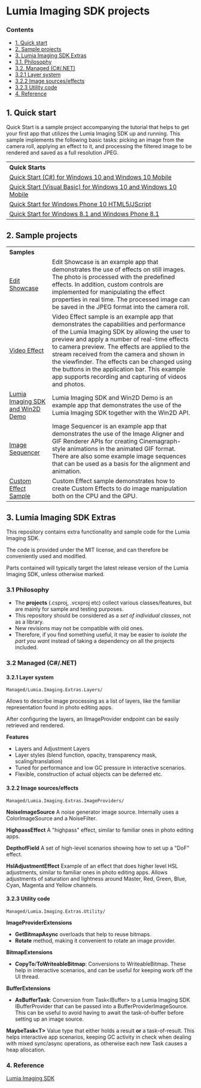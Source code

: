 Lumia Imaging SDK projects
==========================

### Contents
- [1. Quick start](#quickstart)
- [2. Sample projects](#samples)
- [3. Lumia Imaging SDK Extras](#extras)
 - [3.1. Philosophy](#philosophy)
 - [3.2. Managed (C#/.NET)](#managed)
 - [3.2.1 Layer system](#layers)
 - [3.2.2 Image sources/effects](#sources)
 - [3.2.3 Utility code](#utility)
- [4. Reference](#reference)

## <a id="quickstart"></a>1. Quick start

Quick Start is a sample project accompanying the tutorial that helps to get your first app that utilizes the Lumia Imaging SDK up and running. This sample implements the following basic tasks: picking an image from the camera roll, applying an effect to it, and processing the filtered image to be rendered and saved as a full resolution JPEG.

<table>
 <tr>
  <th colspan="1" align="left">Quick Starts</th>
 </tr>
 <tr>
  <td><a href="Samples/QuickStart/cs">Quick Start (C#) for Windows 10 and Windows 10 Mobile</a></td>
 </tr>
 <tr>
  <td><a href="Samples/QuickStart/vb">Quick Start (Visual Basic) for Windows 10 and Windows 10 Mobile</a></td>
 </tr>
 <tr>
  <td><a href="Samples/QuickStart/js">Quick Start for Windows Phone 10 HTML5/JScript</a></td>
 </tr>
 <tr>
  <td><a href="Samples/QuickStartUniversal8.1">Quick Start for Windows 8.1 and Windows Phone 8.1</a></td>
  </tr>
</table>

## <a id="samples"></a>2. Sample projects

<table>
 <tr>
  <th colspan="2" align="left">Samples</th>
 </tr>
 <tr>
  <td><a href="Samples/EditShowcase">Edit Showcase</a></td>
  <td>Edit Showcase is an example app that demonstrates the use of effects on still images. The photo is processed with the predefined effects. In addition, custom controls are implemented for manipulating the effect properties in real time. The processed image can be saved in the JPEG format into the camera roll.</td>
 </tr>
 <tr>
  <td><a href="Samples/VideoEffectSample">Video Effect</a></td>
  <td>Video Effect sample is an example app that demonstrates the capabilities and performance of the Lumia Imaging SDK by allowing the user to preview and apply a number of real-time effects to camera preview. The effects are applied to the stream received from the camera and shown in the viewfinder. The effects can be changed using the buttons in the application bar. This example app supports recording and capturing of videos and photos.</td>
 </tr>
 <tr>
  <td><a href="Samples/LumiaImagingSDKWin2DDemo">Lumia Imaging SDK and Win2D Demo</a></td>
  <td>Lumia Imaging SDK and Win2D Demo is an example app that demonstrates the use of the Lumia Imaging SDK together with the Win2D API.</td>
 </tr>
 <tr>
  <td><a href="Samples/image-sequencer">Image Sequencer</a></td>
  <td>Image Sequencer is an example app that demonstrates the use of the Image Aligner and GIF Renderer APIs for creating Cinemagraph-style animations in the animated GIF format. There are also some example image sequences that can be used as a basis for the alignment and animation.</td>
  </tr>
 <tr>
  <td><a href="Samples/CustomEffectSample">Custom Effect Sample</a></td>
  <td>Custom Effect sample demonstrates  how to create Custom Effects to do image manipulation both on the CPU and the GPU.</td>
  </tr>
</table>

## <a id="extras"></a>3. Lumia Imaging SDK Extras

This repository contains extra functionality and sample code for the Lumia Imaging SDK. 

The code is provided under the MIT license, and can therefore be conveniently used and modified. 

Parts contained will typically target the latest release version of the Lumia Imaging SDK, unless otherwise marked.

### <a id="philosophy"></a>3.1 Philosophy

- The **projects** (.csproj, .vcxproj etc) collect various classes/features, but are mainly for sample and testing purposes. 
- This repository should be considered as a *set of individual classes*, not as a library.
- New revisions may not be compatible with old ones.
- Therefore, if you find something useful, it may be easier to *isolate the part you want* instead of taking a dependency on all the projects included.

### <a id="managed"></a>3.2 Managed (C#/.NET)

#### <a id="layers"></a>3.2.1 Layer system
    Managed/Lumia.Imaging.Extras.Layers/

Allows to describe image processing as a list of layers, like the familiar representation found in photo editing apps. 

After configuring the layers, an IImageProvider endpoint can be easily retrieved and rendered.

**Features**
- Layers and Adjustment Layers
- Layer styles (blend function, opacity, transparency mask, scaling/translation)
- Tuned for performance and low GC pressure in interactive scenarios.
- Flexible, construction of actual objects can be deferred etc.

#### <a id="sources"></a>3.2.2 Image sources/effects
    Managed/Lumia.Imaging.Extras.ImageProviders/

**NoiseImageSource**
A noise generator image source. Internally uses a ColorImageSource and a NoiseFilter.

**HighpassEffect**
A "highpass" effect, similar to familiar ones in photo editing apps. 

**DepthofField**
A set of high-level scenarios showing how to set up a "DoF" effect.

**HslAdjustmentEffect**
Example of an effect that does higher level HSL adjustments, similar to familiar ones in photo editing apps. 
Allows adjustments of saturation and lightness around Master, Red, Green, Blue, Cyan, Magenta and Yellow channels.

#### <a id="utility"></a>3.2.3 Utility code
    Managed/Lumia.Imaging.Extras.Utility/

**ImageProviderExtensions**
- **GetBitmapAsync** overloads that help to reuse bitmaps.
- **Rotate** method, making it convenient to rotate an image provider.

**BitmapExtensions**
- **CopyTo**/**ToWriteableBitmap**: Conversions to WriteableBitmap. These help in interactive scenarios, and can be useful for keeping work off the UI thread.

**BufferExtensions**
- **AsBufferTask**: Conversion from Task&lt;IBuffer&gt; to a Lumia Imaging SDK IBufferProvider that can be passed into a BufferProviderImageSource. This can be useful to avoid having to await the task-of-buffer before setting up an image source.

**MaybeTask&lt;T&gt;**
Value type that either holds a result **or** a task-of-result. This helps interactive app scenarios, keeping GC activity in check when dealing with mixed sync/async operations, as otherwise each new Task causes a heap allocation.

### <a id="reference"></a>4. Reference

[Lumia Imaging SDK](http://go.microsoft.com/fwlink/?LinkID=521939)
